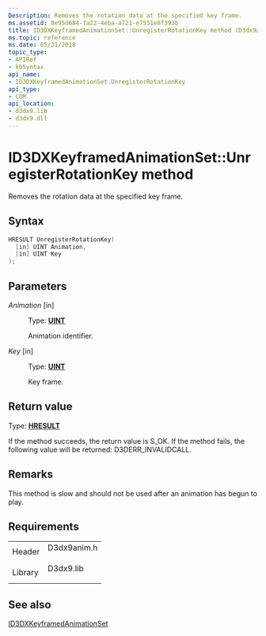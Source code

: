 ```yaml
---
Description: Removes the rotation data at the specified key frame.
ms.assetid: 8e95d684-fa22-4eba-a721-e7551e8f393b
title: ID3DXKeyframedAnimationSet::UnregisterRotationKey method (D3dx9anim.h)
ms.topic: reference
ms.date: 05/31/2018
topic_type: 
- APIRef
- kbSyntax
api_name: 
- ID3DXKeyframedAnimationSet.UnregisterRotationKey
api_type: 
- COM
api_location: 
- d3dx9.lib
- d3dx9.dll
---
```


# ID3DXKeyframedAnimationSet::UnregisterRotationKey method

Removes the rotation data at the specified key frame.

## Syntax


```C++
HRESULT UnregisterRotationKey(
  [in] UINT Animation,
  [in] UINT Key
);
```



## Parameters

<dl> <dt>

*Animation* \[in\]
</dt> <dd>

Type: **[**UINT**](https://msdn.microsoft.com/library/Aa383751(v=VS.85).aspx)**

Animation identifier.

</dd> <dt>

*Key* \[in\]
</dt> <dd>

Type: **[**UINT**](https://msdn.microsoft.com/library/Aa383751(v=VS.85).aspx)**

Key frame.

</dd> </dl>

## Return value

Type: **[**HRESULT**](https://msdn.microsoft.com/library/Bb401631(v=MSDN.10).aspx)**

If the method succeeds, the return value is S\_OK. If the method fails, the following value will be returned: D3DERR\_INVALIDCALL.

## Remarks

This method is slow and should not be used after an animation has begun to play.

## Requirements



|                    |                                                                                        |
|--------------------|----------------------------------------------------------------------------------------|
| Header<br/>  | <dl> <dt>D3dx9anim.h</dt> </dl> |
| Library<br/> | <dl> <dt>D3dx9.lib</dt> </dl>   |



## See also

<dl> <dt>

[ID3DXKeyframedAnimationSet](id3dxkeyframedanimationset.md)
</dt> </dl>

 

 




